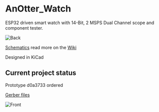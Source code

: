 # AnOtter_Watch

ESP32 driven smart watch with 14-Bit, 2 MSPS Dual Channel scope and component tester.

![Back](https://defeestboek.nl/n/src/155173949675.jpg "AnOtter_Watch back")

[Schematics](/schematics_V1.1/anotterwatch.pdf) read more on the [Wiki](https://wiki.badge.team/AnOtter_Watch)

Designed in KiCad

## Current project status

Prototype d0a3733 ordered

[Gerber files](/gerber_V1.0.zip)

![Front](https://defeestboek.nl/n/src/155173954356.jpg "AnOtter_Watch front")

